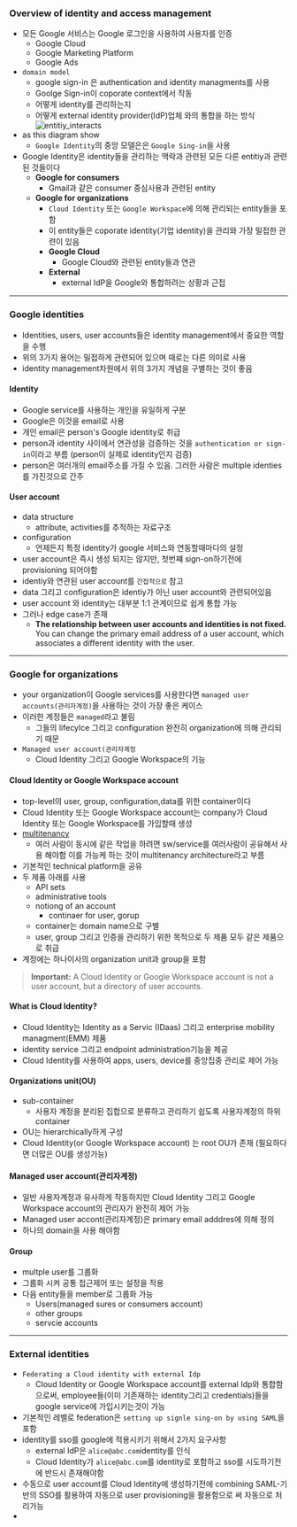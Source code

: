 ﻿### Overview of identity and access management
- 모든 Google 서비스는 Google 로그인을 사용하여 사용자를 인증
	- Google Cloud
	- Google Marketing Platform
	- Google Ads
- `domain model`
	- google sign-in 은 authentication and identity managments를 사용 
	- Goolge Sign-in이 coporate context에서 작동
	- 어떻게 identity를 관리하는지
	- 어떻게 external identity provider(IdP)업체 와의  통합을 하는 방식
![entitiy_interacts](https://cloud.google.com/architecture/identity/images/domain-model.svg)
-  as this diagram show  
	- `Google Identity`의 중앙 모델은은 `Google Sing-in`을 사용
- Google Identity은 identity들을 관리하는 맥락과 관련된 모든 다른 entitiy과 관련된 것들이다
	- **Google for consumers**
		- Gmail과 같은 consumer 중심사용과 관련된 entity
	- **Google for organizations**
		- `Cloud Identity` 또는 `Google Workspace`에 의해 관리되는 entity들을 포함
		- 이 entity들은 coporate identity(기업 identity)을 관리와 가장 밀접한 관련이 있음
		- **Google Cloud** 
			- Google Cloud와 관련된 entity들과 연관
		- **External**
			- external IdP을 Google와 통합하려는 상황과 근접
---
### Google identities
- Identities, users, user accounts들은 identity management에서 중요한 역할을 수행
- 위의 3가지 용어는 밀접하게 관련되어 있으며 때로는 다른 의미로 사용
- identity management차원에서 위의 3가지 개념을 구별하는 것이 좋음
#### Identity
- Google service를 사용하는 개인을 유일하게 구분 
- Google은  이것을 email로 사용 
- 개인 email은 person's Google identity로 취급
- person과 identity 사이에서 연관성을 검증하는 것을 `authentication or sign-in`이라고 부름 (person이 실제로 identity인지 검증)
- person은 여러개의 email주소를 가질 수 있음.  그러한 사람은 multiple identies를 가진것으로 간주
#### User account
- data structure
	- attribute, activities를 추적하는 자료구조 
- configuration
	- 언제든지 특정 identity가 google 서비스와 연동할때마다의 설정
- user account은 즉시 생성 되지는 않지만, 첫번쨰 sign-on하기전에 provisioning 되어야함
- identiy와 연관된 user account를 `간접적으로` 참고
- data 그리고 configuration은 identiy가 아닌 user account와 관련되어있음 
- user account 와 identity는 대부분 1:1 관계이므로 쉽게 통합 가능 
- 그러나 edge case가 존재
	- **The relationship between user accounts and identities is not fixed.** You can change the primary email address of a user account, which associates a different identity with the user.

---
### Google for organizations
- your organization이 Google services를 사용한다면 `managed user accounts(관리자계정)`을 사용하는 것이 가장 좋은 케이스
- 이러한 계정들은 `managed`라고 불림
	- 그들의 lifecylce 그리고 configuration 완전히 organization에 의해 관리되기 때문
- `Managed user account(관리자계정`
	- Cloud Identity 그리고 Google Workspace의 기능
#### Cloud Identity or Google Workspace account
- top-level의 user, group, configuration,data를 위한 container이다 
- Cloud Identity 또는 Google Workspace account는 company가 Cloud Identity 또는 Google Workspace를 가입할때 생성
- [multitenancy](https://en.wikipedia.org/wiki/Multitenancy)
	- 여러 사람이 동시에 같은 작업을 하려면 sw/service를 여러사람이 공유해서 사용 해야함 이를 가능케 하는 것이 multitenancy architecture라고 부름
- 기본적인 technical platform을 공유
- 두 제품 아래를 사용
	- API sets
	- administrative tools
	- notiong of an account
		- continaer for user, gorup
	- container는 domain name으로 구별
	- user, group 그리고 인증을 관리하기 위한 목적으로 두 제품 모두 같은 제품으로 취급
- 계정에는 하나이사의 organization unit과 group을 포함
> **Important:** A Cloud Identity or Google Workspace account is not a user account, but a directory of user accounts.
#### What is Cloud Identity?
- Cloud Identity는 Identity as a Servic (IDaas) 그리고 enterprise mobility managment(EMM) 제품
- identity service 그리고 endpoint administration기능을 제공
- Cloud Identity를 사용하여 apps, users, device를 중앙집중 관리로 제어 가능
#### Organizations unit(OU)
- sub-container
	- 사용자 계정을 분리된 집합으로 분류하고 관리하기 쉽도록 사용자계정의 하위 container
- OU는 hierarchically하게 구성
- Cloud Identity(or Google Workspace account) 는 root OU가 존재 (필요하다면 더많은 OU를 생성가능)

#### Managed user account(관리자계정)
- 일반 사용자계정과 유사하게 작동하지만 Cloud Identity 그리고 Google Workspace account의 관리자가 완전히 제어 가능
- Managed user accont(관리자계정)은 primary email adddres에 의해 정의 
- 하나의  domain을 사용 해야함
#### Group
- multple user를 그룹화
- 그룹화 시켜 공통 접근제어 또는 설정을  적용
- 다음 entity들을 member로 그룹화 가능
	- Users(managed sures or consumers account)
	- other groups
	- servcie accounts
---
### External identities

- `Federating a Cloud identity with external Idp`
	- Cloud Identity or Google Workspace account를 external Idp와 통합함으로써, employee들(이미 기존재하는 identity그리고 credentials)들을 google service에 가입시키는것이 가능
- 기본적인 레벨로 federation은 `setting up signle sing-on by using SAML`을 포함
- identity를 sso를 google에 적용시키기 위해서 2가지 요구사항
	- external IdP은 `alice@abc.com`identity를 인식 
	- Cloud Identity가 `alice@abc.com`를 identity로 포함하고 sso를 시도하기전에 반드시 존재해야함
- 수동으로 user account를 Cloud Identity에 생성하기전에 combining SAML-기반의 SSO를 활용하여 자동으로 user provisioning을 활용함으로 써 자동으로 처리가능
- 

